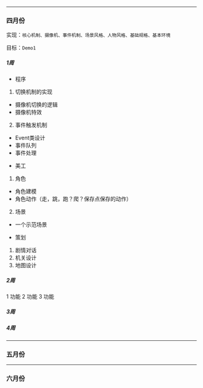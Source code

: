 - - -
### 四月份

实现：``核心机制、摄像机、事件机制、场景风格、人物风格、基础规格、基本环境``

目标：``Demo1``

##### 1周

* 程序
 1. 切换机制的实现
  - 摄像机切换的逻辑
  - 摄像机特效
 2. 事件触发机制
  - Event类设计
  - 事件队列
  - 事件处理

* 美工
 1. 角色
  - 角色建模
  - 角色动作（走，跳，跑？爬？保存点保存的动作）
 2. 场景
  - 一个示范场景

* 策划
 1. 剧情对话
 2. 机关设计
 3. 地图设计

##### 2周

1 功能
2 功能
3 功能

##### 3周

##### 4周

- - -
### 五月份
- - -
### 六月份
